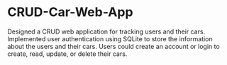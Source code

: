 # CRUD-Car-Web-App
Designed a CRUD web application for tracking users and their cars. Implemented user authentication using SQLite to store the information about the users and their cars. Users could create an account or login to create, read, update, or delete their cars.
